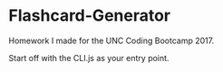 # Flashcard-Generator
Homework I made for the UNC Coding Bootcamp 2017.

Start off with the CLI.js as your entry point.